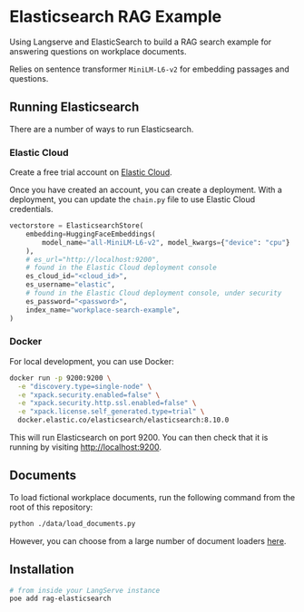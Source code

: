 # Elasticsearch RAG Example

Using Langserve and ElasticSearch to build a RAG search example for answering questions on workplace documents.

Relies on sentence transformer `MiniLM-L6-v2` for embedding passages and questions.

## Running Elasticsearch

There are a number of ways to run Elasticsearch.

### Elastic Cloud

Create a free trial account on [Elastic Cloud](https://cloud.elastic.co/registration?utm_source=langchain&utm_content=langserve).

Once you have created an account, you can create a deployment. With a deployment, you can update the `chain.py` file to use Elastic Cloud credentials.

```python
vectorstore = ElasticsearchStore(
    embedding=HuggingFaceEmbeddings(
        model_name="all-MiniLM-L6-v2", model_kwargs={"device": "cpu"}
    ),
    # es_url="http://localhost:9200",
    # found in the Elastic Cloud deployment console
    es_cloud_id="<cloud_id>",
    es_username="elastic",
    # found in the Elastic Cloud deployment console, under security
    es_password="<password>",
    index_name="workplace-search-example",
)
```

### Docker

For local development, you can use Docker:

```bash
docker run -p 9200:9200 \
  -e "discovery.type=single-node" \
  -e "xpack.security.enabled=false" \
  -e "xpack.security.http.ssl.enabled=false" \
  -e "xpack.license.self_generated.type=trial" \
  docker.elastic.co/elasticsearch/elasticsearch:8.10.0
```

This will run Elasticsearch on port 9200. You can then check that it is running by visiting [http://localhost:9200](http://localhost:9200).

## Documents

To load fictional workplace documents, run the following command from the root of this repository:

```bash
python ./data/load_documents.py
```

However, you can choose from a large number of document loaders [here](https://python.langchain.com/docs/integrations/document_loaders).

## Installation

```bash
# from inside your LangServe instance
poe add rag-elasticsearch
```
